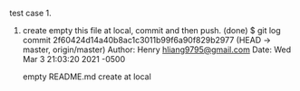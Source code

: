 test case 1. 
1. create empty this file at local, commit and then push. (done)
$ git log
commit 2f60424d14a40b8ac1c3011b99f6a90f829b2977 (HEAD -> master, origin/master)
Author: Henry <hliang9795@gmail.com>
Date:   Wed Mar 3 21:03:20 2021 -0500

    empty README.md create at local

